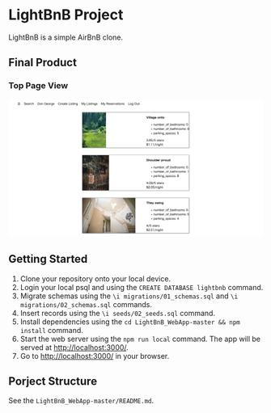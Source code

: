 # LightBnB Project

LightBnB is a simple AirBnB clone.

## Final Product
### Top Page View
!["Screenshot of top page View"](https://github.com/atyoshimatsu/LightBnB/blob/main/LightBnB_WebApp-master/blob/LightBnB_top_page.png)


## Getting Started
1. Clone your repository onto your local device.
2. Login your local psql and using the `CREATE DATABASE lightbnb` command.
3. Migrate schemas using the `\i migrations/01_schemas.sql` and `\i migrations/02_schemas.sql` commands.
4. Insert records using the `\i seeds/02_seeds.sql` command.
5. Install dependencies using the `cd LightBnB_WebApp-master && npm install` command.
6. Start the web server using the `npm run local` command. The app will be served at <http://localhost:3000/>.
7. Go to <http://localhost:3000/> in your browser.

## Porject Structure
See the `LightBnB_WebApp-master/README.md`.
